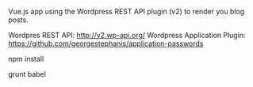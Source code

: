 Vue.js app using the Wordpress REST API plugin (v2) to render you blog posts.

Wordpres REST API: http://v2.wp-api.org/
Wordpress Application Plugin: https://github.com/georgestephanis/application-passwords

npm install

grunt babel




